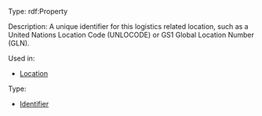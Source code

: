 Type: rdf:Property

Description: A unique identifier for this logistics related location, such as a United Nations Location Code (UNLOCODE) or GS1 Global Location Number (GLN).

Used in:

- [Location](./Location)

Type:

- [Identifier](./Identifier)
